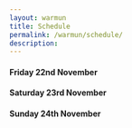 ```yaml
---
layout: warmun
title: Schedule
permalink: /warmun/schedule/
description:
---
```


#### Friday 22nd November


#### Saturday 23rd November


#### Sunday 24th November
